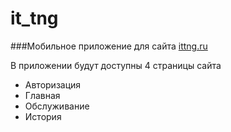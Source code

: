 # it_tng

###Мобильное приложение для сайта [ittng.ru][1]

[1]: https://ittng.ru/ "перейти на сайт"

В приложении будут доступны 4 страницы сайта
- Авторизация
- Главная
- Обслуживание
- История

